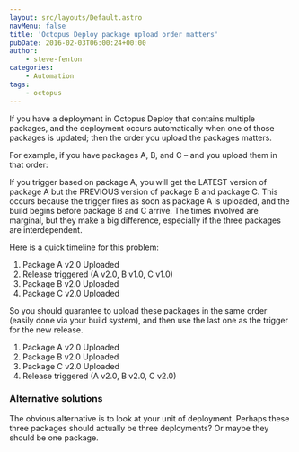 ```yaml
---
layout: src/layouts/Default.astro
navMenu: false
title: 'Octopus Deploy package upload order matters'
pubDate: 2016-02-03T06:00:24+00:00
author:
    - steve-fenton
categories:
    - Automation
tags:
    - octopus
---
```


If you have a deployment in Octopus Deploy that contains multiple packages, and the deployment occurs automatically when one of those packages is updated; then the order you upload the packages matters.

For example, if you have packages A, B, and C – and you upload them in that order:

If you trigger based on package A, you will get the LATEST version of package A but the PREVIOUS version of package B and package C. This occurs because the trigger fires as soon as package A is uploaded, and the build begins before package B and C arrive. The times involved are marginal, but they make a big difference, especially if the three packages are interdependent.

Here is a quick timeline for this problem:

1. Package A v2.0 Uploaded
2. Release triggered (A v2.0, B v1.0, C v1.0)
3. Package B v2.0 Uploaded
4. Package C v2.0 Uploaded

So you should guarantee to upload these packages in the same order (easily done via your build system), and then use the last one as the trigger for the new release.

1. Package A v2.0 Uploaded
2. Package B v2.0 Uploaded
3. Package C v2.0 Uploaded
4. Release triggered (A v2.0, B v2.0, C v2.0)

### Alternative solutions

The obvious alternative is to look at your unit of deployment. Perhaps these three packages should actually be three deployments? Or maybe they should be one package.